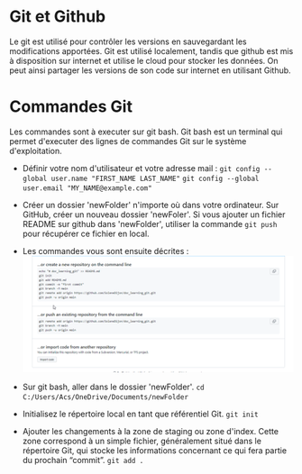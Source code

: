 # Git et Github 

Le git est utilisé pour contrôler les versions en sauvegardant les modifications apportées. Git est utilisé localement, tandis que github est mis à disposition sur internet et utilise le cloud pour stocker les données. On peut ainsi partager les versions de son code sur internet en utilisant Github.

# Commandes Git 

Les commandes sont à executer sur git bash. Git bash est un terminal qui permet d'executer des lignes de commandes Git sur le système d'exploitation. 


- Définir votre nom d'utilisateur et votre adresse mail : 
`git config --global user.name "FIRST_NAME LAST_NAME"`
`git config --global user.email "MY_NAME@example.com"`
- Créer un dossier 'newFolder' n'importe où dans votre ordinateur. Sur GitHub, créer un nouveau dossier 'newFoler'. Si vous ajouter un fichier README sur github dans 'newFolder', utiliser la commande `git push` pour récupérer ce fichier en local. 
- Les commandes vous sont ensuite décrites :
   ![titre de l'image](code.png)

- Sur git bash, aller dans le dossier 'newFolder'. 
  `cd C:/Users/Acs/OneDrive/Documents/newFolder`
- Initialisez le répertoire local en tant que référentiel Git.
  `git init`
- Ajouter les changements à la zone de staging ou zone d'index. Cette zone correspond à un simple fichier, généralement situé dans le répertoire Git, qui stocke les informations concernant ce qui fera partie du prochain “commit”.
 `git add .  `